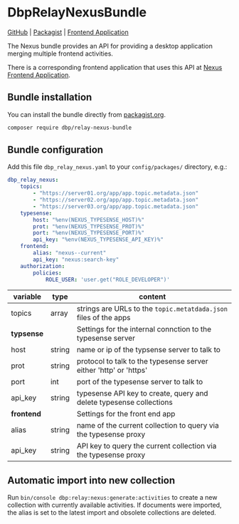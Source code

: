 # DbpRelayNexusBundle

[GitHub](https://github.com/relay-nexus-bundle) |
[Packagist](https://packagist.org/packages/dbp/relay-nexus-bundle) |
[Frontend Application](https://github.com/digital-blueprint/nexus-app)

The Nexus bundle provides an API for providing a desktop application merging
multiple frontend activities.

There is a corresponding frontend application that uses this API at [Nexus Frontend Application](https://github.com/digital-blueprint/nexus-app).

## Bundle installation

You can install the bundle directly from [packagist.org](https://packagist.org/packages/dbp/relay-nexus-bundle).

```bash
composer require dbp/relay-nexus-bundle
```

## Bundle configuration

Add this file `dbp_relay_nexus.yaml` to your `config/packages/` directory, e.g.:

```yaml
dbp_relay_nexus:
    topics:
        - "https://server01.org/app/app.topic.metadata.json"
        - "https://server02.org/app/app.topic.metadata.json"
        - "https://server03.org/app/app.topic.metadata.json"
    typesense:
        host: "%env(NEXUS_TYPESENSE_HOST)%"
        prot: "%env(NEXUS_TYPESENSE_PROT)%"
        port: "%env(NEXUS_TYPESENSE_PORT)%"
        api_key: "%env(NEXUS_TYPESENSE_API_KEY)%"
    frontend:
        alias: "nexus--current"
        api_key: "nexus:search-key"
    authorization:
        policies:
            ROLE_USER: 'user.get("ROLE_DEVELOPER")'
```

| variable     | type   | content                                                             |
| ------------ | ------ | ------------------------------------------------------------------- |
| topics       | array  | strings are URLs to the `topic.metatdada.json` files of the apps    |
| **typsense** |        | Settings for the internal connction to the typesense server         |
| host         | string | name or ip of the typsense server to talk to                        |
| prot         | string | protocol to talk to the typesense server either 'http' or 'https'   |
| port         | int    | port of the typesense server to talk to                             |
| api_key      | string | typesense API key to create, query and delete typesense collections |
| **frontend** |        | Settings for the front end app                                      |
| alias        | string | name of the current collection to query via the typesense proxy     |
| api_key      | string | API key to query the current collection via the typesense proxy     |

## Automatic import into new collection

Run `bin/console dbp:relay:nexus:generate:activities` to create a new collection with currently available activities. If documents were imported, the alias is set to the latest import and obsolete collections are deleted.
